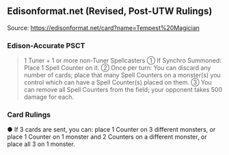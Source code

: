 
## Edisonformat.net (Revised, Post-UTW Rulings)

Source: https://edisonformat.net/card?name=Tempest%20Magician

### Edison-Accurate PSCT

> 1 Tuner + 1 or more non-Tuner Spellcasters
> ① If Synchro Summoned: Place 1 Spell Counter on it.
> ② Once per turn: You can discard any number of cards; place that many Spell Counters on a monster(s) you control which can have a Spell Counter(s) placed on them.
> ③ You can remove all Spell Counters from the field; your opponent takes 500 damage for each.

### Card Rulings

● If 3 cards are sent, you can:
place 1 Counter on 3 different monsters, or
place 1 Counter on 1 monster and 2 Counters on a different monster, or
place all 3 on 1 monster.
            